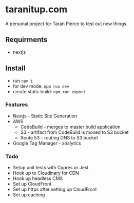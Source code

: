 # taranitup.com
A personal project for Taran Pierce to test out new things.

## Requirments
- nextjs

## Install
- run `npm i`
- for dev mode: `npm run dev`
- create static build: `npm run export`

### Features
- Nextjs - Static Site Generation
- AWS
  - CodeBuild - merges to master build application
  - S3 - artifact from CodeBuild is moved to S3 bucket
  - Route 53 - routing DNS to S3 bucket
- Google Tag Manager - analytics

### Todo
- Setup unit tests with Cypres or Jest
- Hook up to Cloudinary for CDN
- Hook up headless CMS
- Set up CloudFront
- Set up https after setting up CloudFront
- Set up caching
